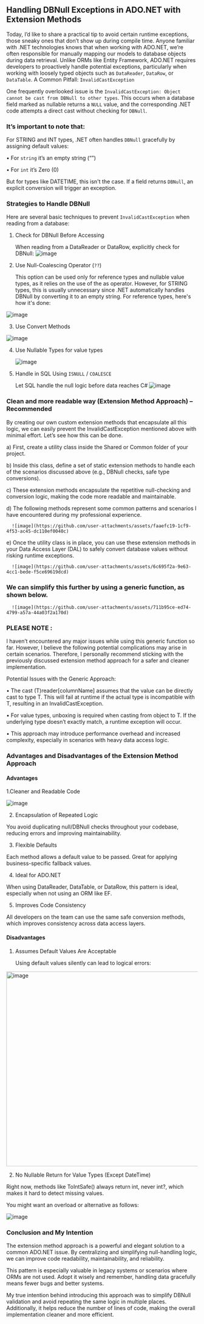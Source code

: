 ## Handling DBNull Exceptions in ADO.NET with Extension Methods

Today, I’d like to share a practical tip to avoid certain runtime exceptions, those sneaky ones that don’t show up during compile time.
Anyone familiar with .NET technologies knows that when working with ADO.NET, we’re often responsible for manually mapping our models to database objects during data retrieval. Unlike ORMs like Entity Framework, ADO.NET requires developers to proactively handle potential exceptions, particularly when working with loosely typed objects such as `DataReader`, `DataRow`, or `DataTable`.
A Common Pitfall: `InvalidCastException`

One frequently overlooked issue is the `InvalidCastException: Object cannot be cast from DBNull to other types`. This occurs when a database field marked as nullable returns a `NULL` value, and the corresponding .NET code attempts a direct cast without checking for `DBNull`.

### It’s important to note that:
For STRING and INT types, .NET often handles `DBNull` gracefully by assigning default values:

•	For `string` it’s an empty string (“”)

•	For `int` it’s Zero (0)

But for types like DATETIME, this isn't the case. If a field returns `DBNull`, an explicit conversion will trigger an exception.

### Strategies to Handle DBNull

Here are several basic techniques to prevent `InvalidCastException` when reading from a database:

1.	Check for DBNull Before Accessing
   
    When reading from a DataReader or DataRow, explicitly check for DBNull:
    ![image](https://github.com/user-attachments/assets/9277f0a3-6daa-4808-9f8c-9a2a4f60a482)

 
3.	Use Null-Coalescing Operator (`??`)

    This option can be used only for reference types and nullable value types, as it relies on the use of the as operator. However, for STRING types, this is usually unnecessary since .NET automatically handles DBNull by converting it to an empty string. For reference types, here's how it's done:

   ![image](https://github.com/user-attachments/assets/4c2d3fef-181b-4900-a5cb-77b94a6c6c7d)

 
3.	Use Convert Methods

   ![image](https://github.com/user-attachments/assets/d866704f-da23-4593-9b76-c458e9515bb4)

4.	Use Nullable Types for value types

    ![image](https://github.com/user-attachments/assets/f474e2f9-d72d-43c3-ac1a-49e2405ceb3f)

 
5.	Handle in SQL Using `ISNULL` / `COALESCE`
   
    Let SQL handle the null logic before data reaches C#
    ![image](https://github.com/user-attachments/assets/d7d0daca-5aea-40f1-8052-2d7ef58b5a93)

 
### Clean and more readable way (Extension Method Approach) – Recommended 

By creating our own custom extension methods that encapsulate all this logic, we can easily prevent the InvalidCastException mentioned above with minimal effort. Let’s see how this can be done.

a)	First, create a utility class inside the Shared or Common folder of your project.

b)	Inside this class, define a set of static extension methods to handle each of the scenarios discussed above (e.g., DBNull checks, safe type conversions).

c)	These extension methods encapsulate the repetitive null-checking and conversion logic, making the code more readable and maintainable.

d)	The following methods represent some common patterns and scenarios I have encountered during my professional experience.

      ![image](https://github.com/user-attachments/assets/faaefc19-1cf9-4f53-ac45-dc110ef0040c)

e)	Once the utility class is in place, you can use these extension methods in your Data Access Layer (DAL) to safely convert database values without risking runtime exceptions.

      ![image](https://github.com/user-attachments/assets/6c695f2a-9e63-4cc1-bede-f5ce69619dcd)


 
### We can simplify this further by using a generic function, as shown below.

      ![image](https://github.com/user-attachments/assets/711b95ce-ed74-4799-a57a-44a03f2a170d)

 
### PLEASE NOTE : 

I haven’t encountered any major issues while using this generic function so far. However, I believe the following potential complications may arise in certain scenarios. Therefore, I personally recommend sticking with the previously discussed extension method approach for a safer and cleaner implementation.

Potential Issues with the Generic Approach:

•	The cast (T)reader[columnName] assumes that the value can be directly cast to type T. This will fail at runtime if the actual type is incompatible with T, resulting in an InvalidCastException.

•	For value types, unboxing is required when casting from object to T. If the underlying type doesn’t exactly match, a runtime exception will occur.

•	This approach may introduce performance overhead and increased complexity, especially in scenarios with heavy data access logic.


### Advantages and Disadvantages of the Extension Method Approach

#### Advantages
1.Cleaner and Readable Code

![image](https://github.com/user-attachments/assets/09217358-0bf8-4110-b1c6-4866bc8cca2f)

2. Encapsulation of Repeated Logic
   
You avoid duplicating null/DBNull checks throughout your codebase, reducing errors and improving maintainability.

3. Flexible Defaults
   
Each method allows a default value to be passed. Great for applying business-specific fallback values.

4. Ideal for ADO.NET
 
When using DataReader, DataTable, or DataRow, this pattern is ideal, especially when not using an ORM like EF.

5. Improves Code Consistency
   
All developers on the team can use the same safe conversion methods, which improves consistency across data access layers.


#### Disadvantages

1. Assumes Default Values Are Acceptable
   
   Using default values silently can lead to logical errors:
 <img width="512" alt="image" src="https://github.com/user-attachments/assets/c7e684f6-b6c8-451a-8478-993d09637b5b" />

 
2. No Nullable Return for Value Types (Except DateTime)
   
Right now, methods like ToIntSafe() always return int, never int?, which makes it hard to detect missing values.

You might want an overload or alternative as follows:

 ![image](https://github.com/user-attachments/assets/fc0c706b-5066-4b1e-9777-6c7b29feeb81)

### Conclusion and My Intention 

The extension method approach is a powerful and elegant solution to a common ADO.NET issue. By centralizing and simplifying null-handling logic, we can improve code readability, maintainability, and reliability.

This pattern is especially valuable in legacy systems or scenarios where ORMs are not used. Adopt it wisely and remember, handling data gracefully means fewer bugs and better systems.

My true intention behind introducing this approach was to simplify DBNull validation and avoid repeating the same logic in multiple places. Additionally, it helps reduce the number of lines of code, making the overall implementation cleaner and more efficient.
